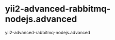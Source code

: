 yii2-advanced-rabbitmq-nodejs.advanced
======================================

yii2-advanced-rabbitmq-nodejs.advanced
